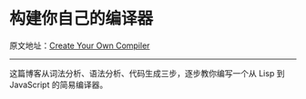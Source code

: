 # 构建你自己的编译器

原文地址：[Create Your Own Compiler](https://citw.dev/tutorial/create-your-own-compiler)

- - -

这篇博客从词法分析、语法分析、代码生成三步，逐步教你编写一个从 Lisp 到 JavaScript 的简易编译器。
